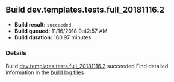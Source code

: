 ## Build dev.templates.tests.full_20181116.2
- **Build result:** `succeeded`
- **Build queued:** 11/16/2018 9:42:57 AM
- **Build duration:** 160.97 minutes
### Details
Build [dev.templates.tests.full_20181116.2](https://winappstudio.visualstudio.com/web/build.aspx?pcguid=a4ef43be-68ce-4195-a619-079b4d9834c2&builduri=vstfs%3a%2f%2f%2fBuild%2fBuild%2f26587) succeeded
Find detailed information in the [build log files](https://uwpctdiags.blob.core.windows.net/buildlogs/dev.templates.tests.full_20181116.2_logs.zip)
